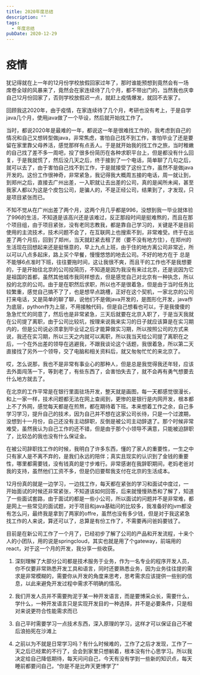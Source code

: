 ```yaml
---
title: 2020年度总结
description: ""
tags:
  - 年度总结
pubDate: 2020-12-29
---
```



# 疫情



犹记得就在上一年的12月份学校放假回家过年了，那时谁能预想到竟然会有一场席卷全球的风暴来了，竟然会在家连续待了几个月，都不带出门的，当然我也庆幸自己12月份回家了，否则学校放假迟一点，就赶上疫情爆发，就回不去家了。

回顾我这2020年，由于疫情，在家连续待了几个月，考研也没有考上，于是自学java几个月，使用java做了一个毕设，然后就开始找工作了。

当时，都说2020年是最难的一年，都说这一年是很难找工作的，我考虑到自己的情况和自己又想转型做java，非常焦虑，害怕自己找不到工作，害怕毕业了还是要留在家里靠父母养活，感觉那样有点丢人。于是就开始我的找工作之旅，当时稚嫩的自己找了差不多一周吧，投了很多份简历在各种求职平台上，但是都没有什么回复，于是我就慌了，然后没几天之后，终于接到了一个电话，简单聊了几句之后，就可以去了，由于害怕自己找不到工作，于是就接受了这份工作，虽然不是做java开发的。这份工作很神奇，非常紧急，我记得我大概周五接的电话，周一就让到，到郑州之后，直接去广州出差，一入职就让去出差的公司，真的是闻所未闻，甚至我家人都以为这是个皮包公司，是骗人的，不是正经公司，结果到了，才发现，只是项目紧张而已。



不知不觉从在广州出差了两个月，这两个月几乎都是996，没想到我一毕业就体验了996的生活，不知道是该高兴还是该难过，反正那段时间是挺难熬的，而且在那个项目组，由于项目紧张，没有老同志教我，都是靠自己学习的，关键是不是目前使用的主流技术，技术问题不会了，在互联网上也搜索不到，非常难受。终于在出差了两个月后，回到了郑州，当天就赶紧去租了房（要不没有地方住），在郑州的生活现在回想起来还是挺惬意的，早上九点上班，由于住的地方离公司非常近，所以可以八点多起床，路上买个早餐，慢慢悠悠的地去公司。不好的地方在于 总是不能够6点准时下班，往往要拖时间，这让我很不爽，而且干的工作也不是我想要的，于是开始往北京的公司投简历，不知道是因为我没有来过北京，还是说因为它是祖国的首都，虽然其他城市我同样想去，但是感觉自己对北京有一种执念，所以投的北京的公司。由于是在职然后求职，所以也不是很着急，但是由于当时任务比较繁重，感觉自己搞不了了，也是想早点跳槽，正好在这个契机，一家北京的公司打来电话，又是简单的聊了聊，说他们不是做java开发的，是图形化开发，java作为底层，python作为上层，不用接触代码，但是自己想看也可以，于是我傻傻的急急忙忙的同意了，然后也是非常紧急，三天后就要在北京入职了，于是当天我就在公司提了离职，由于公司比较坑，按理来说我来实习的日子就应该算是在实习期内的，但是公司说必须拿到毕业证之后才能算做实习期，所以按照公司的方式来说，我还在实习期，所以三天之内就可以离职，所以我当天给公司提了离职在之后，一个在外出差的领导在逃避我，不跟我谈论这个话题，我很着急，所以第二天直接找了另外一个领导，交了电脑和相关资料后，就又匆匆忙忙的来北京了。



哎，怎么说那，我也不是非常有事业心的那种人，但是总是我觉得我还年轻，应该去外面闯荡一下，等到老了，有些东西了，会害怕失去了，就不会再有勇气想要去什么地方就去了。



在北京的工作平常是在银行里面驻场开发，整天就是画图，每一天都感觉很漫长，和上一家一样，技术问题都无法在网上查阅到，更惨的是银行是内网开发，根本都上不了外网，感觉每天都是在煎熬，都在期待着下班。本来想着工作之余，自己多学习学习，提升自己的技术，因为自己并不想在这家公司长待，只是一个过渡期，没想到十一月份，自己还没有主动辞职，反倒是被公司主动辞退了。那个时候非常难受，虽然我认为自己工作的还不错，但是由于那个小领导不满意，只能被迫辞职了，比较怂的我也没有什么保证金。



在被公司辞职找工作的时候，我明白了许多东西，懂的了家人的重要性，一生之中只有家人是不离不弃的，是我们永远的陪伴；真实且现实的认识到了金钱的重要性，哪里都需要钱，没有钱真的是寸步难行。非常感谢在我辞职期间，老妈老爸对我的支持，虽然他们工资不多，但是仍旧要帮我支付在北京的生活成本。



12月份真的就是一边学习，一边找工作，每天都在紧张的学习和面试中度过，一开始面试的时候还非常紧张，不知道该如何回答，后来就慢慢熟悉和了解了，知道了一些面试套路，由于面试的都是一些小公司，所以面试的问题并不是非常难，都是网上一些常见的面试题，对于项目和java基础问的比较多，我准备好的jvm都没有怎么问，最终我是拿到了两家的offre，虽然也没有多少钱，但是对于我这紧急找工作的人来说，算还可以了，总算是有份工作了，不需要再问爸妈要钱了。



目前是在新公司工作了一个月了，已经初步了解了公司的产品和开发流程，十来个人的小团队，用的说是springcloud，其实也就是用了个gateway，前端用的react，对于这一个月的开发，我分享一些收获。



1. 深刻理解了大部分公司都是技术服务于业务，作为一名专业的程序开发人员，你不仅要非常熟悉开发工具和语言，同时还要熟悉业务，因为业务往往提的需求是非常模糊的，需要你从开发的角度来思考，思考需求应该提供一些别的信息，以此来避免开发过程中需求不明确的情况。

2. 我们开发人员并不需要拘泥于某一种开发语言，而是要博采众长，需要什么，学什么，一种开发语言只是实现开发目的一种选择，并不是必要条件，只是相对来说更符合性能需求而已

3. 自己平时需要学习一点技术东西，深入原理的学习，这样才可以保证自己不被后浪拍死在沙滩上

4. 之前以为不就是日常学习吗？有什么时候难的，工作了之后才发现，工作了一天之后已经累的不行了，会会到家里只想躺着，根本没有什心思学习。所以我决定给自己降低期待，每天问问自己，今天有没有学到一些新的知识点，每天睡前都要问自己，“你是不是比昨天更博学了”
